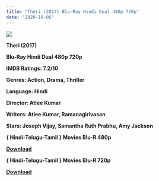 ```yaml
---
title: "Theri (2017) Blu-Ray Hindi Dual 480p 720p"
date: "2020-10-06"
---
```


[**![](https://1.bp.blogspot.com/-3-g3hsTUfH8/XujB5hZeriI/AAAAAAAADX8/fYzS99Jikg8ieSQIqbZMSHZgfYDKMOEgwCLcBGAsYHQ/s1600/5iD2cP1oxidK.jpg)**](https://1.bp.blogspot.com/-3-g3hsTUfH8/XujB5hZeriI/AAAAAAAADX8/fYzS99Jikg8ieSQIqbZMSHZgfYDKMOEgwCLcBGAsYHQ/s1600/5iD2cP1oxidK.jpg)

 **Theri (2017)**

**Blu-Ray Hindi Dual 480p 720p** 

**IMDB Ratings: 7.2/10**

**Genres: Action, Drama, Thriller**

**Language: Hindi**

**Director: Atlee Kumar**

**Writers: Atlee Kumar, Ramanagirivasan**

**Stars: Joseph Vijay, Samantha Ruth Prabhu, Amy Jackson**

**{ Hindi-Telugu-Tamil } Movies Blu-R 480p**

[**Download**](http://hallan.club/go7u6vgnfkvd)

**{ Hindi-Telugu-Tamil } Movies Blu-R 720p**

[**Download**](http://hallan.club/go7u6vgnfkvd)
